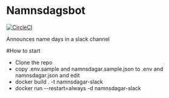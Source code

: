 # Namnsdagsbot
[![CircleCI](https://circleci.com/gh/jimmystridh/namnsdagsbot-slack.svg?style=svg)](https://circleci.com/gh/jimmystridh/namnsdagsbot-slack)

Announces name days in a slack channel

#How to start
* Clone the repo
* copy .env.sample and namnsdagar.sample.json to .env and namnsdagar.json and edit
* docker build . -t namnsdagar-slack
* docker run --restart=always -d namnsdagar-slack
